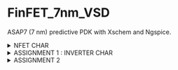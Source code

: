 # FinFET_7nm_VSD
ASAP7 (7 nm) predictive PDK with Xschem and Ngspice.

  <details>
    <summary>NFET CHAR</summary>
      SPICE CODE:
    
         
          **.subckt nfet_char
          V1 nfet_in GND 0.5
          V2 vdd GND 0.5
          *R1 vdd nfet_out 1k m=1
          Xnfet2 vdd nfet_in GND GND asap_7nm_nfet l=7e-009 nfin=14
          **** begin user architecture code      
        .control
        pre_osdi /home/vsduser/Desktop/asap_7nm_Xschem/bsimcmg.osdi
        run
        dc v1 0 0.7 0.01 v2 0 0.7 0.1      
        *set xbrushwidth=3
        *let vd = vdd - nfet_out
        *let id  = vd/1000
        let ids= -v2#branch
      
      plot ids vs nfet_in
      
      
      dc v2 0 0.7 0.01 v1 0 0.7 0.1
      
      let ids= -v2#branch
      plot ids vs vdd 
      legend v2
      .endc
      *.control 
      *
      *let v1x = 0
      *dowhile v1x <0.8
      *dc v2 0 0.7 0.1
      *alter v1  v1x
      *run
      *let v1x=v1x+0.01
      *end
      *plot (-dc6.v2#branch)
      *.endc
      
      **** end user architecture code
      **.ends
      .GLOBAL GND
      **** begin user architecture code
      
      .subckt asap_7nm_nfet S G D B l=7e-009 nfin=14
      	nnmos_finfet S G D B BSIMCMG_osdi_N l=7e-009 nfin=14
      .ends asap_7nm_nfet
      
      .model BSIMCMG_osdi_N BSIMCMG_va (
      + TYPE = 1
      ************************************************************
      *                         general                          *
      ************************************************************
      +version = 107             bulkmod = 1               igcmod  = 1               igbmod  = 0
      +gidlmod = 1               iimod   = 0               geomod  = 1               rdsmod  = 0
      +rgatemod= 0               rgeomod = 0               shmod   = 0               nqsmod  = 0
      +coremod = 0               cgeomod = 0               capmod  = 0               tnom    = 25
      +eot     = 1e-009          eotbox  = 1.4e-007        eotacc  = 1e-010          tfin    = 6.5e-009
      +toxp    = 2.1e-009        nbody   = 1e+022          phig    = 4.2466          epsrox  = 3.9
      +epsrsub = 11.9            easub   = 4.05            ni0sub  = 1.1e+016        bg0sub  = 1.17
      +nc0sub  = 2.86e+025       nsd     = 2e+026          ngate   = 0               nseg    = 5
      +l       = 2.1e-008        xl      = 1e-009          lint    = -2e-009         dlc     = 0
      +dlbin   = 0               hfin    = 3.2e-008        deltaw  = 0               deltawcv= 0
      +sdterm  = 0               epsrsp  = 3.9             nfin    = 1
      +toxg    = 1.80e-009
      ************************************************************
      *                            dc                            *
      ************************************************************
      +cit     = 0               cdsc    = 0.01            cdscd   = 0.01            dvt0    = 0.05
      +dvt1    = 0.47            phin    = 0.05            eta0    = 0.07            dsub    = 0.35
      +k1rsce  = 0               lpe0    = 0               dvtshift= 0               qmfactor= 2.5
      +etaqm   = 0.54            qm0     = 0.001           pqm     = 0.66            u0      = 0.0303
      +etamob  = 2               up      = 0               ua      = 0.55            eu      = 1.2
      +ud      = 0               ucs     = 1               rdswmin = 0               rdsw    = 200
      +wr      = 1               rswmin  = 0               rdwmin  = 0               rshs    = 0
      +rshd    = 0               vsat    = 70000           deltavsat= 0.2             ksativ  = 2
      +mexp    = 4               ptwg    = 30              pclm    = 0.05            pclmg   = 0
      +pdibl1  = 0               pdibl2  = 0.002           drout   = 1               pvag    = 0
      +fpitch  = 2.7e-008        rth0    = 0.225           cth0    = 1.243e-006      wth0    = 2.6e-007
      +lcdscd  = 5e-005          lcdscdr = 5e-005          lrdsw   = 0.2             lvsat   = 0
      ************************************************************
      *                         leakage                          *
      ************************************************************
      +aigc    = 0.014           bigc    = 0.005           cigc    = 0.25            dlcigs  = 1e-009
      +dlcigd  = 1e-009          aigs    = 0.0115          aigd    = 0.0115          bigs    = 0.00332
      +bigd    = 0.00332         cigs    = 0.35            cigd    = 0.35            poxedge = 1.1
      +agidl   = 1e-012          agisl   = 1e-012          bgidl   = 10000000        bgisl   = 10000000
      +egidl   = 0.35            egisl   = 0.35
      ************************************************************
      *                            rf                            *
      ************************************************************
      ************************************************************
      *                         junction                         *
      ************************************************************
      ************************************************************
      *                       capacitance                        *
      ************************************************************
      +cfs     = 0               cfd     = 0               cgso    = 1.6e-010        cgdo    = 1.6e-010
      +cgsl    = 0               cgdl    = 0               ckappas = 0.6             ckappad = 0.6
      +cgbo    = 0               cgbl    = 0
      ************************************************************
      *                       temperature                        *
      ************************************************************
      +tbgasub = 0.000473        tbgbsub = 636             kt1     = 0               kt1l    = 0
      +ute     = -0.7            utl     = 0               ua1     = 0.001032        ud1     = 0
      +ucste   = -0.004775       at      = 0.001           ptwgt   = 0.004           tmexp   = 0
      +prt     = 0               tgidl   = -0.007          igt     = 2.5
      ************************************************************
      *                          noise                           *
      ************************************************************
      **)
      .control
      pre_osdi /home/vsduser/Desktop/asap_7nm_Xschem/bsimcmg.osdi
      .endc
      
      
      **** end user architecture code
      .end

  <img width="1396" height="542" alt="image" src="https://github.com/user-attachments/assets/96884adf-4305-4d93-8072-59c9858dbd86" />
  </details>

<details>
<summary>ASSIGNMENT 1 : INVERTER CHAR</summary>
<img width="619" height="538" alt="image" src="https://github.com/user-attachments/assets/e9f96ae5-d4da-4c56-9fed-a562aea56e2d" />
<img width="1600" height="543" alt="image" src="https://github.com/user-attachments/assets/a8dc0f4d-79e1-4d6d-9713-ffe9f86368b1" />




	**.subckt inverter_vtc
	Xpfet1 nfet_out nfet_in vdd vdd asap_7nm_pfet l=7e-009 nfin=14
	Xnfet1 nfet_out nfet_in GND GND asap_7nm_nfet l=7e-009 nfin=14
	V1 nfet_in GND pulse(0 0.7 20p 10p 10p 20p 500p 1)
	V2 vdd GND 0.7
	**** begin user architecture code
	
	
	.dc v1 0 0.7 0.754m
	*.tran 1e-12 100e-12
	
	.control
	    * First run DC
	    dc v1 0 0.7 0.754m
	    run

    * DC measurements
    meas dc v_th when nfet_out = nfet_in
    plot nfet_out nfet_in
    
    let gain_av = abs(deriv(nfet_out))
    meas dc max_gain max gain_av
    let gain_target = max_gain * 0.999
    meas dc vil find nfet_in when gain_av = gain_target cross=1
    meas dc voh find nfet_out when gain_av = gain_target cross=1
    meas dc vih find nfet_in when gain_av = gain_target cross=2
    meas dc vol find nfet_out when gain_av = gain_target cross=2
    let nmh = voh - vih
    let nml = vil - vol
    print v_th max_gain vil voh vih vol nmh nml
    
    *Transconductance
    
    let id = v2#branch
    let gm = real(deriv(id, nfet_in))
    meas dc gm_max MAX gm
    plot gm
    let r_out= deriv(nfet_out,id)
    plot r_out
    plot id
    
    * Transient measurements
    tran 1e-12 100e-12
    meas tran tpr when nfet_in = 0.35 rise = 1
    meas tran tpf when nfet_out = 0.35 fall = 1
    let tp = (tpr + tpf) / 2
    let trans_current = v2#branch
    meas tran id_pwr integ trans_current from=2e-11 to=6e-11
    let pwr = id_pwr * 0.7
    let power = abs(pwr / 40e-12)
    print tpr tpf tp id_pwr pwr power
  
    tran 0.1 100p                         
    meas tran tr when nfet_in=0.07 RISE=1  
    meas tran tf when nfet_out=0.63 FALL=1 
    let t_delay = tr + tf                  
    print t_delay                         
    let f = 1/t_delay                     
    print f                              

    

	.endc




	**** end user architecture code
	**.ends
	.GLOBAL GND
	**** begin user architecture code
	
	.subckt asap_7nm_pfet S G D B l=7e-009 nfin=10
		npmos_finfet S G D B BSIMCMG_osdi_P l=7e-009 nfin={nfin}
	.ends asap_7nm_pfet
	
	.model BSIMCMG_osdi_P BSIMCMG_va (
	+ TYPE = 0
	
	************************************************************
	*                         general                          *
	************************************************************
	+version = 107             bulkmod = 1               igcmod  = 1               igbmod  = 0
	+gidlmod = 1               iimod   = 0               geomod  = 1               rdsmod  = 0
	+rgatemod= 0               rgeomod = 0               shmod   = 0               nqsmod  = 0
	+coremod = 0               cgeomod = 0               capmod  = 0               tnom    = 25
	+eot     = 1e-009          eotbox  = 1.4e-007        eotacc  = 3e-010          tfin    = 6.5e-009
	+toxp    = 2.1e-009        nbody   = 1e+022          phig    = 4.9278          epsrox  = 3.9
	+epsrsub = 11.9            easub   = 4.05            ni0sub  = 1.1e+016        bg0sub  = 1.17
	+nc0sub  = 2.86e+025       nsd     = 2e+026          ngate   = 0               nseg    = 5
	+l       = 2.1e-008        xl      = 1e-009          lint    = -2.5e-009       dlc     = 0
	+dlbin   = 0               hfin    = 3.2e-008        deltaw  = 0               deltawcv= 0
	+sdterm  = 0               epsrsp  = 3.9             nfin    = 1
	+toxg    = 1.8e-009
	************************************************************
	*                            dc                            *
	************************************************************
	+cit     = 0               cdsc    = 0.003469        cdscd   = 0.001486        dvt0    = 0.05
	+dvt1    = 0.36            phin    = 0.05            eta0    = 0.094           dsub    = 0.24
	+k1rsce  = 0               lpe0    = 0               dvtshift= 0               qmfactor= 0
	+etaqm   = 0.54            qm0     = 2.183e-012      pqm     = 0.66            u0      = 0.0237
	+etamob  = 4               up      = 0               ua      = 1.133           eu      = 0.05
	+ud      = 0.0105          ucs     = 0.2672          rdswmin = 0               rdsw    = 200
	+wr      = 1               rswmin  = 0               rdwmin  = 0               rshs    = 0
	+rshd    = 0               vsat    = 60000           deltavsat= 0.17            ksativ  = 1.592
	+mexp    = 2.491           ptwg    = 25              pclm    = 0.01            pclmg   = 1
	+pdibl1  = 800             pdibl2  = 0.005704        drout   = 4.97            pvag    = 200
	+fpitch  = 2.7e-008        rth0    = 0.15            cth0    = 1.243e-006      wth0    = 2.6e-007
	+lcdscd  = 0               lcdscdr = 0               lrdsw   = 1.3             lvsat   = 1441
	************************************************************
	*                         leakage                          *
	************************************************************
	+aigc    = 0.007           bigc    = 0.0015          cigc    = 1               dlcigs  = 5e-009
	+dlcigd  = 5e-009          aigs    = 0.006           aigd    = 0.006           bigs    = 0.001944
	+bigd    = 0.001944        cigs    = 1               cigd    = 1               poxedge = 1.152
	+agidl   = 2e-012          agisl   = 2e-012          bgidl   = 1.5e+008        bgisl   = 1.5e+008
	+egidl   = 1.142           egisl   = 1.142
	************************************************************
	*                            rf                            *
	************************************************************
	************************************************************
	*                         junction                         *
	************************************************************
	************************************************************
	*                       capacitance                        *
	************************************************************
	+cfs     = 0               cfd     = 0               cgso    = 1.6e-010        cgdo    = 1.6e-010
	+cgsl    = 0               cgdl    = 0               ckappas = 0.6             ckappad = 0.6
	+cgbo    = 0               cgbl    = 0
	************************************************************
	*                       temperature                        *
	************************************************************
	+tbgasub = 0.000473        tbgbsub = 636             kt1     = 0               kt1l    = 0
	+ute     = -1.2            utl     = 0               ua1     = 0.001032        ud1     = 0
	+ucste   = -0.004775       at      = 0.001           ptwgt   = 0.004           tmexp   = 0
	+prt     = 0               tgidl   = -0.007          igt     = 2.5
	************************************************************
	*                          noise                           *
	************************************************************
	**)
	.control
	pre_osdi /home/vsduser/Desktop/asap_7nm_Xschem/bsimcmg.osdi
	.endc
	
	
	
	.subckt asap_7nm_nfet S G D B l=7e-009 nfin=14
		nnmos_finfet S G D B BSIMCMG_osdi_N l=7e-009 nfin={nfin}
	.ends asap_7nm_nfet
	
	.model BSIMCMG_osdi_N BSIMCMG_va (
	+ TYPE = 1
	************************************************************
	*                         general                          *
	************************************************************
	+version = 107             bulkmod = 1               igcmod  = 1               igbmod  = 0
	+gidlmod = 1               iimod   = 0               geomod  = 1               rdsmod  = 0
	+rgatemod= 0               rgeomod = 0               shmod   = 0               nqsmod  = 0
	+coremod = 0               cgeomod = 0               capmod  = 0               tnom    = 25
	+eot     = 1e-009          eotbox  = 1.4e-007        eotacc  = 1e-010          tfin    = 6.5e-009
	+toxp    = 2.1e-009        nbody   = 1e+022          phig    = 4.2466          epsrox  = 3.9
	+epsrsub = 11.9            easub   = 4.05            ni0sub  = 1.1e+016        bg0sub  = 1.17
	+nc0sub  = 2.86e+025       nsd     = 2e+026          ngate   = 0               nseg    = 5
	+l       = 2.1e-008        xl      = 1e-009          lint    = -2e-009         dlc     = 0
	+dlbin   = 0               hfin    = 3.2e-008        deltaw  = 0               deltawcv= 0
	+sdterm  = 0               epsrsp  = 3.9             nfin    = 1
	+toxg    = 1.80e-009
	************************************************************
	*                            dc                            *
	************************************************************
	+cit     = 0               cdsc    = 0.01            cdscd   = 0.01            dvt0    = 0.05
	+dvt1    = 0.47            phin    = 0.05            eta0    = 0.07            dsub    = 0.35
	+k1rsce  = 0               lpe0    = 0               dvtshift= 0               qmfactor= 2.5
	+etaqm   = 0.54            qm0     = 0.001           pqm     = 0.66            u0      = 0.0303
	+etamob  = 2               up      = 0               ua      = 0.55            eu      = 1.2
	+ud      = 0               ucs     = 1               rdswmin = 0               rdsw    = 200
	+wr      = 1               rswmin  = 0               rdwmin  = 0               rshs    = 0
	+rshd    = 0               vsat    = 70000           deltavsat= 0.2             ksativ  = 2
	+mexp    = 4               ptwg    = 30              pclm    = 0.05            pclmg   = 0
	+pdibl1  = 0               pdibl2  = 0.002           drout   = 1               pvag    = 0
	+fpitch  = 2.7e-008        rth0    = 0.225           cth0    = 1.243e-006      wth0    = 2.6e-007
	+lcdscd  = 5e-005          lcdscdr = 5e-005          lrdsw   = 0.2             lvsat   = 0
	************************************************************
	*                         leakage                          *
	************************************************************
	+aigc    = 0.014           bigc    = 0.005           cigc    = 0.25            dlcigs  = 1e-009
	+dlcigd  = 1e-009          aigs    = 0.0115          aigd    = 0.0115          bigs    = 0.00332
	+bigd    = 0.00332         cigs    = 0.35            cigd    = 0.35            poxedge = 1.1
	+agidl   = 1e-012          agisl   = 1e-012          bgidl   = 10000000        bgisl   = 10000000
	+egidl   = 0.35            egisl   = 0.35
	************************************************************
	*                            rf                            *
	************************************************************
	************************************************************
	*                         junction                         *
	************************************************************
	************************************************************
	*                       capacitance                        *
	************************************************************
	+cfs     = 0               cfd     = 0               cgso    = 1.6e-010        cgdo    = 1.6e-010
	+cgsl    = 0               cgdl    = 0               ckappas = 0.6             ckappad = 0.6
	+cgbo    = 0               cgbl    = 0
	************************************************************
	*                       temperature                        *
	************************************************************
	+tbgasub = 0.000473        tbgbsub = 636             kt1     = 0               kt1l    = 0
	+ute     = -0.7            utl     = 0               ua1     = 0.001032        ud1     = 0
	+ucste   = -0.004775       at      = 0.001           ptwgt   = 0.004           tmexp   = 0
	+prt     = 0               tgidl   = -0.007          igt     = 2.5
	************************************************************
	*                          noise                           *
	************************************************************
	**)
	.control
	pre_osdi /home/vsduser/Desktop/asap_7nm_Xschem/bsimcmg.osdi
	.endc
	
	
	**** end user architecture code
	.end

OUTPUT:

	v_th                =  3.447849e-01
	max_gain            =  6.427178e+00 at=  3.498560e-01
	vil                 =  3.488017e-01
	voh                 =  3.191621e-01
	vih                 =  3.510727e-01
	vol                 =  3.045700e-01
	v_th = 3.447849e-01
	max_gain = 6.427178e+00
	vil = 3.488017e-01
	voh = 3.191621e-01
	vih = 3.510727e-01
	vol = 3.045700e-01
	nmh = -3.19106e-02
	nml = 4.423170e-02
	gm_max              =  1.235771e-03 at=  4.260100e-01
	Doing analysis at TEMP = 27.000000 and TNOM = 27.000000
	
	Using SPARSE 1.3 as Direct Linear Solver
	
	Initial Transient Solution
	--------------------------
	
	Node                                   Voltage
	----                                   -------
	nfet_out                              0.699647
	nfet_in                                      0
	vdd                                        0.7
	v2#branch                         -8.07135e-07
	v1#branch                          7.22294e-12
	
	 Reference value :  0.00000e+00
	No. of Data Rows : 120
	tpr                 =  2.500000e-11
	tpf                 =  2.560432e-11
	id_pwr              =  -1.69406e-15 from=  2.00000e-11 to=  6.00000e-11
	tpr = 2.500000e-11
	tpf = 2.560432e-11
	tp = 2.530216e-11
	id_pwr = -1.69406e-15
	pwr = -1.18584e-15
	power = 2.964598e-05
	Doing analysis at TEMP = 27.000000 and TNOM = 27.000000
	
	Using SPARSE 1.3 as Direct Linear Solver
	
	Initial Transient Solution
	--------------------------
	
	Node                                   Voltage
	----                                   -------
	nfet_out                              0.699647
	nfet_in                                      0
	vdd                                        0.7
	v2#branch                         -8.07135e-07
	v1#branch                          7.22294e-12
	
	
	No. of Data Rows : 71
	tr                  =  2.100000e-11
	tf                  =  2.351715e-11
	t_delay = 4.451715e-11
	f = 2.246325e+10
    <img width="1309" height="223" alt="image" src="https://github.com/user-attachments/assets/4ece2066-aa3e-4e8b-bed5-fe7b74a46133" />
 </details>

 <details>
<summary>ASSIGNMENT 2 </summary>
<img width="1055" height="430" alt="image" src="https://github.com/user-attachments/assets/7b095365-ff90-4aae-a8f2-84d181d2ed17" />

 </details>
